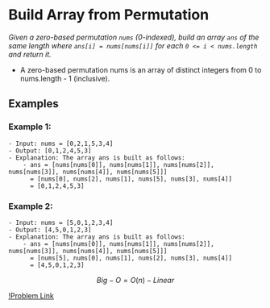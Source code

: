 # Build Array from Permutation

_Given a zero-based permutation `nums` (0-indexed), build an array `ans` of the same length where `ans[i] = nums[nums[i]]` for each `0 <= i < nums.length` and return it._

- A zero-based permutation nums is an array of distinct integers from 0 to nums.length - 1 (inclusive).

## Examples

### Example 1:

```
- Input: nums = [0,2,1,5,3,4]
- Output: [0,1,2,4,5,3]
- Explanation: The array ans is built as follows: 
    - ans = [nums[nums[0]], nums[nums[1]], nums[nums[2]], nums[nums[3]], nums[nums[4]], nums[nums[5]]]
      = [nums[0], nums[2], nums[1], nums[5], nums[3], nums[4]]
      = [0,1,2,4,5,3]
```

### Example 2:

```
- Input: nums = [5,0,1,2,3,4]
- Output: [4,5,0,1,2,3]
- Explanation: The array ans is built as follows:
    - ans = [nums[nums[0]], nums[nums[1]], nums[nums[2]], nums[nums[3]], nums[nums[4]], nums[nums[5]]]
      = [nums[5], nums[0], nums[1], nums[2], nums[3], nums[4]]
      = [4,5,0,1,2,3]
```

$$Big-O = O(n) - Linear$$

[!Problem Link](https://leetcode.com/problems/build-array-from-permutation/description/)
